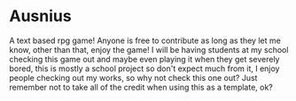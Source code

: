 # Ausnius
A text based rpg game!
Anyone is free to contribute as long as they let me know, other than that, enjoy the game! I will be having students at my school checking this game out and maybe even playing it when they get severely bored, this is mostly a school project so don't expect much from it, I enjoy people checking out my works, so why not check this one out? Just remember not to take all of the credit when using this as a template, ok?
